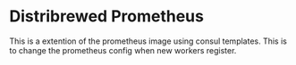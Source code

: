 # Distribrewed Prometheus

This is a extention of the prometheus image using consul templates. This is to change the prometheus config when new workers register.